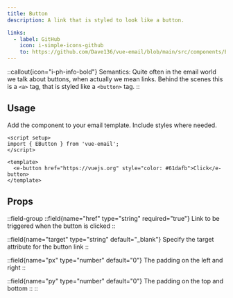 ```yaml
---
title: Button
description: A link that is styled to look like a button.

links:
  - label: GitHub
    icon: i-simple-icons-github
    to: https://github.com/Dave136/vue-email/blob/main/src/components/EButton.vue
---
```


::callout{icon="i-ph-info-bold"}
Semantics: Quite often in the email world we talk about buttons, when actually we mean links. Behind the scenes this is a `<a>` tag, that is styled like a `<button>` tag.
::


## Usage
Add the component to your email template. Include styles where needed.


```vue
<script setup>
import { EButton } from 'vue-email';
</script>

<template>
  <e-button href="https://vuejs.org" style="color: #61dafb">Click</e-button>
</template>
```

## Props

::field-group
  ::field{name="href" type="string" required="true"}
  Link to be triggered when the button is clicked
  ::

  ::field{name="target" type="string" default="_blank"}
  Specify the target attribute for the button link
  ::

  ::field{name="px" type="number" default="0"}
  The padding on the left and right
  ::

  ::field{name="py" type="number" default="0"}
  The padding on the top and bottom
  ::
::

